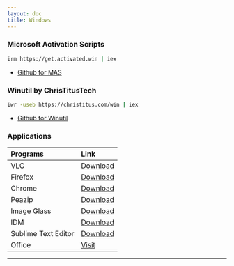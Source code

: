 ```yaml
---
layout: doc
title: Windows
---
```


### Microsoft Activation Scripts

```bash
irm https://get.activated.win | iex
```

- [Github for MAS](https://github.com/massgravel/Microsoft-Activation-Scripts)

### Winutil by ChrisTitusTech

```bash
iwr -useb https://christitus.com/win | iex
```

- [Github for Winutil](https://github.com/ChrisTitusTech/winutil)

### Applications

| **Programs**        | **Link**                                                                                 |
| :------------------ | :--------------------------------------------------------------------------------------- |
| VLC                 | [Download](https://www.videolan.org/vlc/download-windows.html)                           |
| Firefox             | [Download](https://download.mozilla.org/?product=firefox-latest-ssl&os=win64&lang=en-US) |
| Chrome              | [Download](https://www.google.com/intl/en/chrome/?standalone=1)                          |
| Peazip              | [Download](https://github.com/peazip/PeaZip/releases/latest)                             |
| Image Glass         | [Download](https://github.com/d2phap/ImageGlass/releases)                                |
| IDM                 | [Download](https://www.internetdownloadmanager.com/download.html)                        |
| Sublime Text Editor | [Download](https://www.sublimetext.com/download_thanks?target=win-x64)                   |
| Office              | [Visit](https://massgrave.dev/genuine-installation-media.html)                           |

---
